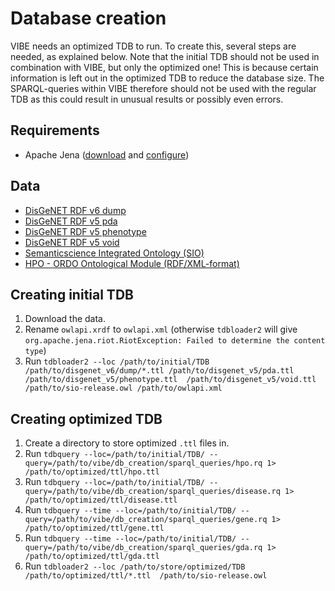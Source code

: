 # Database creation

VIBE needs an optimized TDB to run. To create this, several steps are needed, as explained below. Note that the initial TDB should not be used in combination with VIBE, but only the optimized one! This is because certain information is left out in the optimized TDB to reduce the database size. The SPARQL-queries within VIBE therefore should not be used with the regular TDB as this could result in unusual results or possibly even errors.

## Requirements

- Apache Jena ([download][jena_download] and [configure][jena_configure])

## Data

- [DisGeNET RDF v6 dump][disgenet_rdf_v6_dump]
- [DisGeNET RDF v5 pda][disgenet_rdf_v5_pda]
- [DisGeNET RDF v5 phenotype][disgenet_rdf_v5_phenotype]
- [DisGeNET RDF v5 void][disgenet_rdf_v5_void]
- [Semanticscience Integrated Ontology (SIO)][sio_owl]
- [HPO - ORDO Ontological Module (RDF/XML-format)][hoom]

## Creating initial TDB

1. Download the data.
2. Rename `owlapi.xrdf` to `owlapi.xml` (otherwise `tdbloader2` will give `org.apache.jena.riot.RiotException: Failed to determine the content type`)
3. Run `tdbloader2 --loc /path/to/initial/TDB /path/to/disgenet_v6/dump/*.ttl /path/to/disgenet_v5/pda.ttl /path/to/disgenet_v5/phenotype.ttl  /path/to/disgenet_v5/void.ttl /path/to/sio-release.owl /path/to/owlapi.xml`

## Creating optimized TDB

1. Create a directory to store optimized `.ttl` files in.
2. Run `tdbquery --loc=/path/to/initial/TDB/ --query=/path/to/vibe/db_creation/sparql_queries/hpo.rq 1> /path/to/optimized/ttl/hpo.ttl`
3. Run `tdbquery --loc=/path/to/initial/TDB/ --query=/path/to/vibe/db_creation/sparql_queries/disease.rq 1> /path/to/optimized/ttl/disease.ttl`
4. Run `tdbquery --time --loc=/path/to/initial/TDB/ --query=/path/to/vibe/db_creation/sparql_queries/gene.rq 1> /path/to/optimized/ttl/gene.ttl`
5. Run `tdbquery --time --loc=/path/to/initial/TDB/ --query=/path/to/vibe/db_creation/sparql_queries/gda.rq 1> /path/to/optimized/ttl/gda.ttl`
6. Run `tdbloader2 --loc /path/to/store/optimized/TDB /path/to/optimized/ttl/*.ttl  /path/to/sio-release.owl`





[jena_download]: https://jena.apache.org/download/index.cgi
[jena_configure]: https://jena.apache.org/documentation/tdb/commands.html#scripts
[disgenet_rdf_v6_dump]: http://rdf.disgenet.org/download/v5.0.0/disgenetv5.0-rdf-v5.0.0-dump.tar.gz
[disgenet_rdf_v5_pda]: http://rdf.disgenet.org/download/v5.0.0/pda.ttl.tar.gz
[disgenet_rdf_v5_phenotype]: http://rdf.disgenet.org/download/v5.0.0/phenotype.ttl.tar.gz
[disgenet_rdf_v5_void]: http://rdf.disgenet.org/download/v5.0.0/void.ttl.tar.gz
[sio_owl]: http://semanticscience.org/ontology/sio.owl
[hoom]: http://data.bioontology.org/ontologies/HOOM/download?apikey=8b5b7825-538d-40e0-9e9e-5ab9274a9aeb&download_format=rdf

